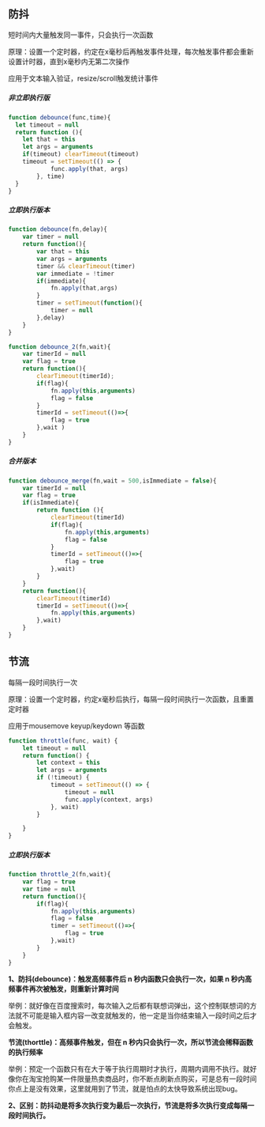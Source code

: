 ## 防抖

短时间内大量触发同一事件，只会执行一次函数

原理：设置一个定时器，约定在x毫秒后再触发事件处理，每次触发事件都会重新设置计时器，直到x毫秒内无第二次操作

应用于文本输入验证，resize/scroll触发统计事件

##### 非立即执行版

```js
function debounce(func,time){
  let timeout = null
  return function (){
    let that = this
    let args = arguments
    if(timeout) clearTimeout(timeout)
    timeout = setTimeout(() => {
            func.apply(that, args)
        }, time)
  }
}
```

##### 立即执行版本

```js
function debounce(fn,delay){
    var timer = null
    return function(){
        var that = this
        var args = arguments
        timer && clearTimeout(timer)
        var immediate = !timer
        if(immediate){
            fn.apply(that,args)
        }
        timer = setTimeout(function(){
            timer = null
        },delay)
    }
}
```

```js
function debounce_2(fn,wait){
    var timerId = null
    var flag = true
    return function(){
        clearTimeout(timerId);
        if(flag){
            fn.apply(this,arguments)
            flag = false
        }
        timerId = setTimeout(()=>{
            flag = true
        },wait )
    }
}
```

##### 合并版本

```js
function debounce_merge(fn,wait = 500,isImmediate = false){
    var timerId = null
    var flag = true
    if(isImmediate){
        return function (){
            clearTimeout(timerId)
            if(flag){
                fn.apply(this,arguments)
                flag = false
            }
            timerId = setTimeout(()=>{
                flag = true
            },wait)
        }
    }
    return function(){
        clearTimeout(timerId)
        timerId = setTimeout(()=>{
            fn.apply(this,arguments)
        },wait)
    }
}
```



## 节流

每隔一段时间执行一次

原理：设置一个定时器，约定x毫秒后执行，每隔一段时间执行一次函数，且重置定时器

应用于mousemove keyup/keydown 等函数

```js
function throttle(func, wait) {
    let timeout = null
    return function() {
        let context = this
        let args = arguments
        if (!timeout) {
            timeout = setTimeout(() => {
                timeout = null
                func.apply(context, args)
            }, wait)
        }

    }
}

```

##### 立即执行版本

```js
function throttle_2(fn,wait){
    var flag = true
    var time = null
    return function(){
        if(flag){
            fn.apply(this,arguments)
            flag = false
            timer = setTimeout(()=>{
                flag = true
            },wait)
        }
    }
}
```



**1、防抖(debounce)：触发高频事件后 n 秒内函数只会执行一次，如果 n 秒内高频事件再次被触发，则重新计算时间**

举例：就好像在百度搜索时，每次输入之后都有联想词弹出，这个控制联想词的方法就不可能是输入框内容一改变就触发的，他一定是当你结束输入一段时间之后才会触发。

**节流(thorttle)：高频事件触发，但在 n 秒内只会执行一次，所以节流会稀释函数的执行频率**

举例：预定一个函数只有在大于等于执行周期时才执行，周期内调用不执行。就好像你在淘宝抢购某一件限量热卖商品时，你不断点刷新点购买，可是总有一段时间你点上是没有效果，这里就用到了节流，就是怕点的太快导致系统出现bug。

**2、区别：防抖动是将多次执行变为最后一次执行，节流是将多次执行变成每隔一段时间执行。**